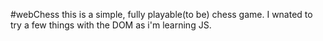 #webChess
this is a simple, fully playable(to be) chess game.
I wnated to try a few things with the DOM as i'm learning JS.
